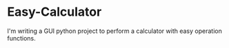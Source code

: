 # Easy-Calculator
I'm writing a GUI python project to perform a calculator with easy operation functions.
